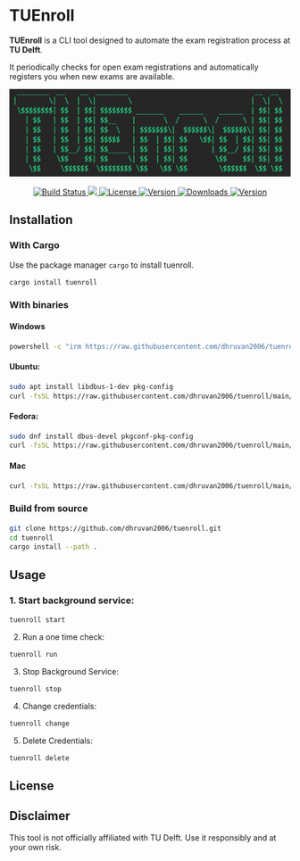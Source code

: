# TUEnroll

**TUEnroll** is a CLI tool designed to automate the exam registration process at **TU Delft**.

It periodically checks for open exam registrations and automatically registers you when new exams are available.

<p align="center">
  <img src="logo_full.png" alt="TUEnroll Logo" />
</p>

<p align="center">
  <a href="https://github.com/dhruvan2006/tuenroll/actions">
    <img src="https://img.shields.io/github/actions/workflow/status/dhruvan2006/tuenroll/rust.yml?branch=main&label=Build&logo=github&logoColor=white&color=blue" alt="Build Status" />
  </a>
  <a href="https://codecov.io/gh/dhruvan2006/tuenroll"> 
    <img src="https://codecov.io/gh/dhruvan2006/tuenroll/graph/badge.svg?token=NE7S0F73RL"/> 
  </a>
  <a href="https://opensource.org/licenses/MIT">
    <img src="https://img.shields.io/badge/License-MIT-blue.svg" alt="License" />
  </a>
  <a href="https://github.com/dhruvan2006/tuenroll/releases">
    <img src="https://img.shields.io/github/v/release/dhruvan2006/tuenroll?logo=github&color=green" alt="Version" />
  </a>
  <a href="https://crates.io/crates/tuenroll">
    <img src="https://img.shields.io/crates/d/tuenroll?color=orange&logo=cargo&logoColor=white" alt="Downloads" />
  </a>
  <a href="https://crates.io/crates/tuenroll">
    <img src="https://img.shields.io/crates/v/tuenroll.svg?logo=cargo&logoColor=white" alt="Version" />
  </a>
</p>

## Installation

### With Cargo

Use the package manager `cargo` to install tuenroll.

```bash
cargo install tuenroll
```

### With binaries

#### Windows

```bash
powershell -c "irm https://raw.githubusercontent.com/dhruvan2006/tuenroll/main/install.ps1 | iex"
```

#### Ubuntu:

```bash
sudo apt install libdbus-1-dev pkg-config
curl -fsSL https://raw.githubusercontent.com/dhruvan2006/tuenroll/main/install.sh | sh
```

#### Fedora:

```bash
sudo dnf install dbus-devel pkgconf-pkg-config
curl -fsSL https://raw.githubusercontent.com/dhruvan2006/tuenroll/main/install.sh | sh
```

#### Mac

```bash
curl -fsSL https://raw.githubusercontent.com/dhruvan2006/tuenroll/main/install.sh | sh
```

### Build from source

```bash
git clone https://github.com/dhruvan2006/tuenroll.git
cd tuenroll
cargo install --path .
```

## Usage

### 1. Start background service:

```bash
tuenroll start
```

2. Run a one time check:

```bash
tuenroll run
```

3. Stop Background Service:

```bash
tuenroll stop
```

4. Change credentials:

```bash
tuenroll change
```

5. Delete Credentials:

```bash
tuenroll delete
```

## License

## Disclaimer

This tool is not officially affiliated with TU Delft. Use it responsibly and at your own risk.
